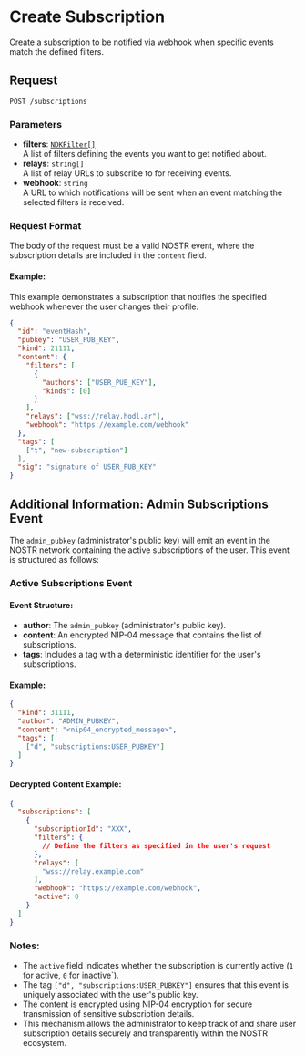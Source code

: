 # Create Subscription

Create a subscription to be notified via webhook when specific events match the defined filters.

## Request
`POST /subscriptions`

### Parameters

- **filters**: [`NDKFilter[]`](https://github.com/nostr-dev-kit/ndk/blob/ed29a9d4ba99ceb91f9c8db002eb7eb32db35b41/ndk/src/subscription/index.ts#L18)  
  A list of filters defining the events you want to get notified about.
- **relays**: `string[]`  
  A list of relay URLs to subscribe to for receiving events.
- **webhook**: `string`  
  A URL to which notifications will be sent when an event matching the selected filters is received.

### Request Format

The body of the request must be a valid NOSTR event, where the subscription details are included in the `content` field.

#### Example:
This example demonstrates a subscription that notifies the specified webhook whenever the user changes their profile.

```json
{
  "id": "eventHash",
  "pubkey": "USER_PUB_KEY",
  "kind": 21111,
  "content": {
    "filters": [
      {
        "authors": ["USER_PUB_KEY"],
        "kinds": [0]
      }
    ],
    "relays": ["wss://relay.hodl.ar"],
    "webhook": "https://example.com/webhook"
  },
  "tags": [
    ["t", "new-subscription"]
  ],
  "sig": "signature of USER_PUB_KEY"
}
```

## Additional Information: Admin Subscriptions Event

The `admin_pubkey` (administrator's public key) will emit an event in the NOSTR network containing the active subscriptions of the user. This event is structured as follows:

### Active Subscriptions Event

#### Event Structure:

- **author**: The `admin_pubkey` (administrator's public key).
- **content**: An encrypted NIP-04 message that contains the list of subscriptions.
- **tags**: Includes a tag with a deterministic identifier for the user's subscriptions.

#### Example:

```json
{
  "kind": 31111,
  "author": "ADMIN_PUBKEY",
  "content": "<nip04_encrypted_message>",
  "tags": [
    ["d", "subscriptions:USER_PUBKEY"]
  ]
}
```

#### Decrypted Content Example:

```json
{
  "subscriptions": [
    {
      "subscriptionId": "XXX",
      "filters": {
        // Define the filters as specified in the user's request
      },
      "relays": [
        "wss://relay.example.com"
      ],
      "webhook": "https://example.com/webhook",
      "active": 0
    }
  ]
}
```

### Notes:
- The `active` field indicates whether the subscription is currently active (`1` for active, `0` for inactive`).
- The tag `["d", "subscriptions:USER_PUBKEY"]` ensures that this event is uniquely associated with the user's public key.
- The content is encrypted using NIP-04 encryption for secure transmission of sensitive subscription details.
- This mechanism allows the administrator to keep track of and share user subscription details securely and transparently within the NOSTR ecosystem.
